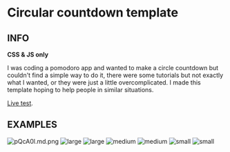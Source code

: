# Circular countdown template

## INFO

**CSS & JS only**

I was coding a pomodoro app and wanted to make a circle countdown but couldn't find a simple way to do it, there were some tutorials but not exactly what I wanted, or they were just a little overcomplicated. I made this template hoping to help people in similar situations.

[Live test](https://circularcountdownlivetest.vercel.app/).

## EXAMPLES

<img src="https://iili.io/Hob01vR.png" alt="pQcA0l.md.png" border="0">

<img src="https://iili.io/Hob0mZP.png" alt="large">
<img src="https://iili.io/pQ0Kut.gif" alt="large">

<img src="https://iili.io/Hob19MF.png" alt="medium">
<img src="https://iili.io/pQ1PkB.gif" alt="medium">

<img src="https://iili.io/Hob0yn1.png" alt="small">
<img src="https://iili.io/pQEGTP.gif" alt="small">
